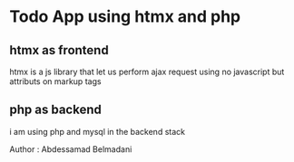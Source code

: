 # Todo App using htmx and php 
## htmx as frontend 
htmx is a js library that let us perform ajax request using no javascript but attributs on markup tags
## php as backend
i am using php and mysql in the backend stack 

Author : Abdessamad Belmadani
